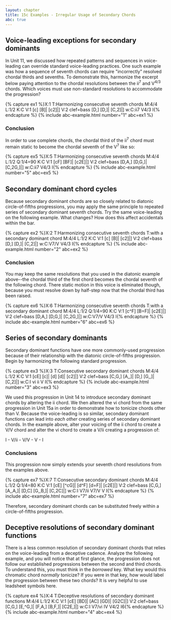 ```yaml
---
layout: chapter
title: 15c Examples - Irregular Usage of Secondary Chords
abc: true
---
```


## Voice-leading exceptions for secondary dominants

In Unit 11, we discussed how repeated patterns and sequences in voice-leading can override standard voice-leading practices. One such example was how a sequence of seventh chords can require "incorrectly" resolved chordal thirds and sevenths. To demonstrate this, harmonize the excerpt below paying attention to the chordal resolutions between the ii<sup>7</sup> and V<sup>4/3</sup> chords. Which voices must use non-standard resolutions to accommodate the progression?

{% capture ex1 %}X:1
T:Harmonizing consecutive seventh chords
M:4/4
L:1/2
K:C
V:1
[c] [B]| [c2]|]
V:2 clef=bass
[D,] [D,]| [C,2]|]
w:C:ii7 V4/3 I{% endcapture %}
{% include abc-example.html number="1" abc=ex1 %}

### Conclusion

In order to use complete chords, the chordal third of the ii<sup>7</sup> chord must remain static to become the chordal seventh of the V<sup>7</sup> like so:

{% capture ex5 %}X:5
T:Harmonizing consecutive seventh chords
M:4/4
L:1/2
Q:1/4=90
K:C
V:1
[cF] [BF]| [c2E]|]
V:2 clef=bass
[D,A,] [D,G,]| [C,2G,]|]
w:C:ii7 V4/3 I{% endcapture %}
{% include abc-example.html number="5" abc=ex5 %}


## Secondary dominant chord cycles

Because secondary dominant chords are so closely related to diatonic circle-of-fifths progressions, you may apply the same principle to repeated series of secondary dominant seventh chords. Try the same voice-leading on the following example. What changes? How does this affect accidentals within the bar.

{% capture ex2 %}X:2
T:Harmonizing consecutive seventh chords
T:with a secondary dominant chord
M:4/4
L:1/2
K:C
V:1
[c] [B]| [c2]|]
V:2 clef=bass
[D,] [D,]| [C,2]|]
w:C:V7/V V4/3 I{% endcapture %}
{% include abc-example.html number="2" abc=ex2 %}

### Conclusion

You may keep the same resolutions that you used in the diatonic example above--the chordal third of the first chord becomes the chordal seventh of the following chord. There static motion in this voice is eliminated though, because you must resolve down by half-step now that the chordal third has been raised.

{% capture ex6 %}X:6
T:Harmonizing consecutive seventh chords
T:with a secondary dominant chord
M:4/4
L:1/2
Q:1/4=90
K:C
V:1
[c^F] [B=F]| [c2E]|]
V:2 clef=bass
[D,A,] [D,G,]| [C,2G,]|]
w:C:V7/V V4/3 I{% endcapture %}
{% include abc-example.html number="6" abc=ex6 %}

## Series of secondary dominants

Secondary dominant functions have one more commonly-used progression because of their relationship with the diatonic circle-of-fifths progression. Begin by harmonizing the following standard progression.

{% capture ex3 %}X:3
T:Consecutive secondary dominant chords
M:4/4
L:1/2
K:C
V:1
[cE] [c]| [d] [d]| [c2]|]
V:2 clef=bass
[C,G,] [A,,]| [D,] [G,,]| [C,2]|]
w:C:I vi ii V I{% endcapture %}
{% include abc-example.html number="3" abc=ex3 %}

We used this progression in Unit 14 to introduce secondary dominant chords by altering the ii chord. We then altered the vi chord from the same progression in Unit 15a in order to demonstrate how to tonicize chords other than V. Because the voice-leading is so similar, secondary dominant functions can lead into *each other* creating series of secondary dominant chords. In the example above, alter your voicing of the ii chord to create a V/V chord and alter the vi chord to create a V/ii creating a progression of:

I - V/ii - V/V - V - I

### Conclusions

This progression now simply extends your seventh chord resolutions from the examples above.

{% capture ex7 %}X:7
T:Consecutive secondary dominant chords
M:4/4
L:1/2
Q:1/4=80
K:C
V:1
[cE] [^cG]| [d^F] [d=F]| [c2E]|]
V:2 clef=bass
[C,G,] [A,,A,]| [D,C] [G,,B,]| [C,2C]|]
w:C:I V7/ii V7/V V I{% endcapture %}
{% include abc-example.html number="7" abc=ex7 %}

Therefore, secondary dominant chords can be substituted freely within a circle-of-fifths progression.

## Deceptive resolutions of secondary dominant functions

There is a less common resolution of secondary dominant chords that relies on the voice-leading from a deceptive cadence. Analyze the following example, and you will notice that at first glance, the progression does not follow our established progressions between the second and third chords. To understand this, you must think in the *borrowed* key. What key would this chromatic chord *normally* tonicize? If you were in that key, how would label the progression between these two chords? It is very helpful to use leadsheet symbols here.

{% capture ex4 %}X:4
T:Deceptive resolutions of secondary dominant functions
M:4/4
L:1/2
K:C
V:1
[cE] [BD]| [AC] [GD]| [G2C]|]
V:2 clef=bass
[C,G,] [E,^G,]| [F,A,] [B,F,]| [C2E,]|]
w:C:I V7/vi IV V4/2 I6{% endcapture %}
{% include abc-example.html number="4" abc=ex4 %}